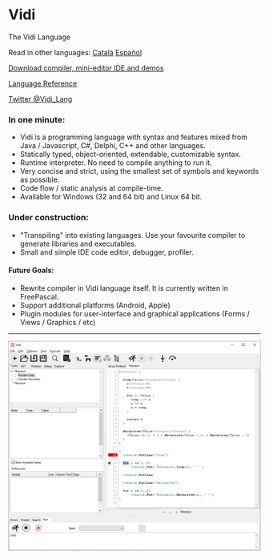 ﻿# Vidi
The Vidi Language

Read in other languages: [Català](README.ca.md) [Español](README.es.md)

[Download compiler, mini-editor IDE and demos](https://github.com/davidberneda/Vidi/releases/tag/v0.0.15-alpha)

[Language Reference](documentation/Vidi_Language_Reference.md)

[Twitter @Vidi_Lang](https://twitter.com/Vidi_Lang)

### In one minute:

* Vidi is a programming language with syntax and features mixed from Java / Javascript, C#, Delphi, C++ and other languages.
* Statically typed, object-oriented, extendable, customizable syntax.
* Runtime interpreter. No need to compile anything to run it.
* Very concise and strict, using the smallest set of symbols and keywords as possible.
* Code flow / static analysis at compile-time.
* Available for Windows (32 and 64 bit) and Linux 64 bit.

### Under construction:

* "Transpiling" into existing languages. Use your favourite compiler to generate libraries and executables.
* Small and simple IDE code editor, debugger, profiler.

#### Future Goals:

* Rewrite compiler in Vidi language itself. It is currently written in FreePascal.
* Support additional platforms (Android, Apple)
* Plugin modules for user-interface and graphical applications (Forms / Views / Graphics / etc)

---

![Vidi IDE](documentation/images/fibonacci_0.0.12.png "Vidi IDE Example")


